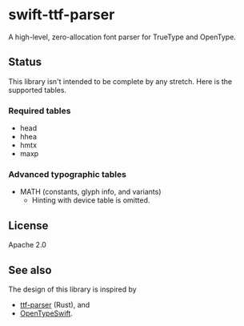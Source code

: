 # swift-ttf-parser

A high-level, zero-allocation font parser for TrueType and OpenType.

## Status

This library isn't intended to be complete by any stretch. Here is the supported tables.

### Required tables

* head
* hhea
* hmtx
* maxp

### Advanced typographic tables

* MATH (constants, glyph info, and variants)
    * Hinting with device table is omitted.

## License

Apache 2.0

## See also

The design of this library is inspired by 
- [ttf-parser](https://github.com/RazrFalcon/ttf-parser/tree/master) (Rust), and 
- [OpenTypeSwift](https://github.com/mossprescott/OpenTypeSwift).
